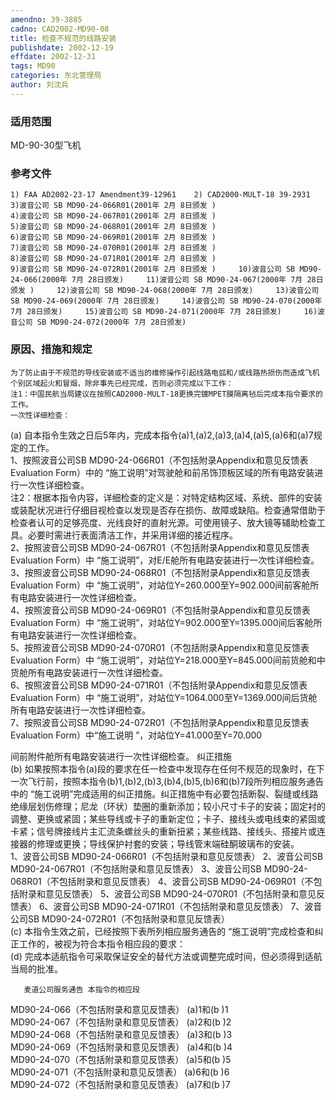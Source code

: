 ```yaml
---
amendno: 39-3885  
cadno: CAD2002-MD90-08  
title: 检查不规范的线路安装  
publishdate: 2002-12-19  
effdate: 2002-12-31  
tags: MD90  
categories: 东北管理局  
author: 刘沈兵  
---
```

  
### 适用范围  
MD-90-30型飞机  
  
<!--more-->  
### 参考文件  
    1) FAA AD2002-23-17 Amendment39-12961    2) CAD2000-MULT-18 39-2931  
    3)波音公司 SB MD90-24-066R01(2001年 2月 8日颁发 )  
    4)波音公司 SB MD90-24-067R01(2001年 2月 8日颁发 )  
    5)波音公司 SB MD90-24-068R01(2001年 2月 8日颁发 )  
    6)波音公司 SB MD90-24-069R01(2001年 2月 8日颁发 )  
    7)波音公司 SB MD90-24-070R01(2001年 2月 8日颁发 )  
    8)波音公司 SB MD90-24-071R01(2001年 2月 8日颁发 )  
    9)波音公司 SB MD90-24-072R01(2001年 2月 8日颁发 )     10)波音公司 SB MD90-24-066(2000年 7月 28日颁发)     11)波音公司 SB MD90-24-067(2000年 7月 28日颁发 )     12)波音公司 SB MD90-24-068(2000年 7月 28日颁发)     13)波音公司 SB MD90-24-069(2000年 7月 28日颁发)     14)波音公司 SB MD90-24-070(2000年 7月 28日颁发)     15)波音公司 SB MD90-24-071(2000年 7月 28日颁发)     16)波音公司 SB MD90-24-072(2000年 7月 28日颁发)  
  
  
  
### 原因、措施和规定  
    为了防止由于不规范的导线安装或不适当的维修操作引起线路电弧和/或线路热损伤而造成飞机个别区域起火和冒烟，除非事先已经完成，否则必须完成以下工作：  
    注1：中国民航当局建议在按照CAD2000-MULT-18更换完镀MPET膜隔离毡后完成本指令要求的工作。  
    一次性详细检查：  
   (a) 自本指令生效之日后5年内，完成本指令(a)1,(a)2,(a)3,(a)4,(a)5,(a)6和(a)7规定的工作。  
 1、按照波音公司SB MD90-24-066R01（不包括附录Appendix和意见反馈表Evaluation Form）中的 “施工说明”对驾驶舱和前吊饰顶板区域的所有电路安装进行一次性详细检查。  
     注2：根据本指令内容，详细检查的定义是：对特定结构区域、系统、部件的安装或装配状况进行仔细目视检查以发现是否存在损伤、故障或缺陷。检查通常借助于检查者认可的足够亮度、光线良好的直射光源。可使用镜子、放大镜等辅助检查工具。必要时需进行表面清洁工作，并采用详细的接近程序。  
 2、按照波音公司SB MD90-24-067R01（不包括附录Appendix和意见反馈表Evaluation Form）中 “施工说明”，对E/E舱所有电路安装进行一次性详细检查。  
 3、按照波音公司SB MD90-24-068R01（不包括附录Appendix和意见反馈表Evaluation Form）中 “施工说明”，对站位Y=260.000至Y=902.000间前客舱所有电路安装进行一次性详细检查。  
 4、按照波音公司SB MD90-24-069R01（不包括附录Appendix和意见反馈表Evaluation Form）中 “施工说明”，对站位Y=902.000至Y=1395.000间后客舱所有电路安装进行一次性详细检查。  
 5、按照波音公司SB MD90-24-070R01（不包括附录Appendix和意见反馈表Evaluation Form）中 “施工说明”，对站位Y=218.000至Y=845.000间前货舱和中货舱所有电路安装进行一次性详细检查。  
 6、按照波音公司SB MD90-24-071R01（不包括附录Appendix和意见反馈表Evaluation Form）中 “施工说明”，对站位Y=1064.000至Y=1369.000间后货舱所有电路安装进行一次性详细检查。  
 7、按照波音公司SB MD90-24-072R01（不包括附录Appendix和意见反馈表Evaluation Form）中“施工说明 ”，对站位Y=41.000至Y=70.000  
  
间前附件舱所有电路安装进行一次性详细检查。     纠正措施  
   (b) 如果按照本指令(a)段的要求在任一检查中发现存在任何不规范的现象时，在下一次飞行前，按照本指令(b)1,(b)2,(b)3,(b)4,(b)5,(b)6和(b)7段所列相应服务通告中的 “施工说明”完成适用的纠正措施。纠正措施中有必要包括断裂、裂缝或线路绝缘层划伤修理；尼龙（环状）垫圈的重新添加；较小尺寸卡子的安装；固定衬的调整、更换或紧固；某些导线或卡子的重新定位；卡子、接线头或电线束的紧固或卡紧；信号牌接线片主汇流条螺丝头的重新扭紧；某些线路、接线头、搭接片或连接器的修理或更换；导线保护衬套的安装；导线管末端硅酮玻璃布的安装。  
     1、波音公司SB MD90-24-066R01（不包括附录和意见反馈表）      2、波音公司SB MD90-24-067R01（不包括附录和意见反馈表）      3、波音公司SB MD90-24-068R01（不包括附录和意见反馈表）      4、波音公司SB MD90-24-069R01（不包括附录和意见反馈表）      5、波音公司SB MD90-24-070R01（不包括附录和意见反馈表）      6、波音公司SB MD90-24-071R01（不包括附录和意见反馈表）      7、波音公司SB MD90-24-072R01（不包括附录和意见反馈表）  
   (c) 本指令生效之前，已经按照下表所列相应服务通告的 “施工说明”完成检查和纠正工作的，被视为符合本指令相应段的要求：  
   (d) 完成本适航指令可采取保证安全的替代方法或调整完成时间，但必须得到适航当局的批准。  
  
       麦道公司服务通告 本指令的相应段  
 MD90-24-066（不包括附录和意见反馈表）   (a)1和(b )1  
 MD90-24-067（不包括附录和意见反馈表）   (a)2和(b )2  
 MD90-24-068（不包括附录和意见反馈表）   (a)3和(b )3  
 MD90-24-069（不包括附录和意见反馈表）   (a)4和(b )4  
 MD90-24-070（不包括附录和意见反馈表）   (a)5和(b )5  
 MD90-24-071（不包括附录和意见反馈表）   (a)6和(b )6  
 MD90-24-072（不包括附录和意见反馈表）   (a)7和(b )7  
  
